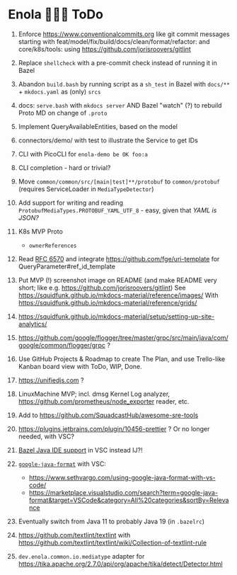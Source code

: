 <!--
    SPDX-License-Identifier: Apache-2.0

    Copyright 2023 The Enola <https://enola.dev> Authors

    Licensed under the Apache License, Version 2.0 (the "License");
    you may not use this file except in compliance with the License.
    You may obtain a copy of the License at

        https://www.apache.org/licenses/LICENSE-2.0

    Unless required by applicable law or agreed to in writing, software
    distributed under the License is distributed on an "AS IS" BASIS,
    WITHOUT WARRANTIES OR CONDITIONS OF ANY KIND, either express or implied.
    See the License for the specific language governing permissions and
    limitations under the License.
-->

# Enola 🕵🏾‍♀️ ToDo

1. Enforce https://www.conventionalcommits.org like git commit messages
   starting with feat/model/fix/build/docs/clean/format/refactor: and core/k8s/tools:
   using https://github.com/jorisroovers/gitlint

1. Replace `shellcheck` with a pre-commit check instead of running it in Bazel
1. Abandon `build.bash` by running script as a `sh_test` in Bazel with `docs/**` + `mkdocs.yaml` as (only) `srcs`
1. docs: `serve.bash` with `mkdocs server` AND Bazel "watch" (?) to rebuild Proto MD on change of `.proto`

1. Implement QueryAvailableEntities, based on the model
1. connectors/demo/ with test to illustrate the Service to get IDs
1. CLI with PicoCLI for `enola-demo be OK foo:a`
1. CLI completion - hard or trivial?

1. Move `common/common/src/[main|test]**/protobuf` to `common/protobuf` (requires ServiceLoader in `MediaTypeDetector`)

1. Add support for writing and reading `ProtobufMediaTypes.PROTOBUF_YAML_UTF_8` - easy, given that _YAML is JSON?_

1. K8s MVP Proto

    - `ownerReferences`

1. Read [RFC 6570](https://www.rfc-editor.org/rfc/rfc6570) and integrate https://github.com/fge/uri-template for QueryParameter#ref_id_template

1. Put MVP (!) screenshot image on README (and make README very short; like e.g. https://github.com/jorisroovers/gitlint)
   See https://squidfunk.github.io/mkdocs-material/reference/images/
   With https://squidfunk.github.io/mkdocs-material/reference/grids/

1. https://squidfunk.github.io/mkdocs-material/setup/setting-up-site-analytics/

1. https://github.com/google/flogger/tree/master/grpc/src/main/java/com/google/common/flogger/grpc ?

1. Use GitHub Projects & Roadmap to create The Plan, and use Trello-like Kanban board view with ToDo, WIP, Done.

1. https://unifiedjs.com ?

1. LinuxMachine MVP; incl. dmsg Kernel Log analyzer, https://github.com/prometheus/node_exporter reader, etc.

1. Add to https://github.com/SquadcastHub/awesome-sre-tools

1. https://plugins.jetbrains.com/plugin/10456-prettier ? Or no longer needed, with VSC?
1. [Bazel Java IDE support](https://github.com/vorburger/LearningBazel/blob/develop/ToDo.md) in VSC instead IJ?!
1. [`google-java-format`](https://github.com/google/google-java-format) with VSC:

    - https://www.sethvargo.com/using-google-java-format-with-vs-code/
    - https://marketplace.visualstudio.com/search?term=google-java-format&target=VSCode&category=All%20categories&sortBy=Relevance

1. Eventually switch from Java 11 to probably Java 19 (in `.bazelrc`)

1. https://github.com/textlint/textlint with https://github.com/textlint/textlint/wiki/Collection-of-textlint-rule

1. `dev.enola.common.io.mediatype` adapter for https://tika.apache.org/2.7.0/api/org/apache/tika/detect/Detector.html
